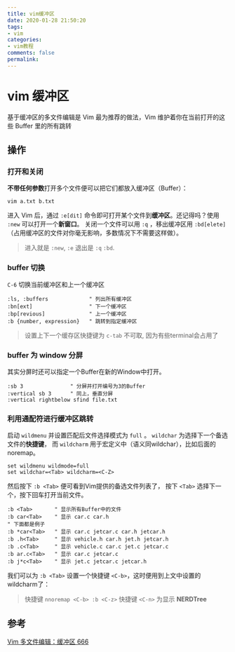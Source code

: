 ```yaml
---
title: vim缓冲区
date: 2020-01-28 21:50:20
tags:
- vim
categories:
- vim教程
comments: false
permalink:
---
```


# vim 缓冲区

基于缓冲区的多文件编辑是 Vim 最为推荐的做法，Vim 维护着你在当前打开的这些 Buffer 里的所有跳转

## 操作

### 打开和关闭

**不带任何参数**打开多个文件便可以把它们都放入缓冲区（Buffer）：

```vim
vim a.txt b.txt
```

进入 Vim 后，通过 `:e[dit]` 命令即可打开某个文件到**缓冲区**。还记得吗？使用 `:new` 可以打开一个**新窗口**。 关闭一个文件可以用 `:q` ，移出缓冲区用 `:bd[elete]` （占用缓冲区的文件对你毫无影响，多数情况下不需要这样做）。

> 进入就是 `:new`, `:e` 退出是 `:q` `:bd`.

### buffer 切换

`C-6` 切换当前缓冲区和上一个缓冲区

```vim
:ls, :buffers             " 列出所有缓冲区
:bn[ext]                  " 下一个缓冲区
:bp[revious]              " 上一个缓冲区
:b {number, expression}   " 跳转到指定缓冲区
```

> 设置上下一个缓存区快捷键为 `c-tab` 不可取, 因为有些terminal会占用了

### buffer 为 window 分屏

其实分屏时还可以指定一个Buffer在新的Window中打开。

```vim
:sb 3               " 分屏并打开编号为3的Buffer
:vertical sb 3      " 同上，垂直分屏
:vertical rightbelow sfind file.txt
```

### 利用通配符进行缓冲区跳转

启动 `wildmenu` 并设置匹配后文件选择模式为 `full` 。 `wildchar` 为选择下一个备选文件的**快捷键**， 而 `wildcharm` 用于宏定义中（语义同wildchar），比如后面的noremap。

```vim
set wildmenu wildmode=full
set wildchar=<Tab> wildcharm=<C-Z>
```

然后按下 `:b <Tab>` 便可看到Vim提供的备选文件列表了， 按下 `<Tab>` 选择下一个，按下回车打开当前文件。

```vim
:b <Tab>       " 显示所有Buffer中的文件
:b car<Tab>    " 显示 car.c car.h
" 下面都是例子
:b *car<Tab>   " 显示 car.c jetcar.c car.h jetcar.h
:b .h<Tab>     " 显示 vehicle.h car.h jet.h jetcar.h
:b .c<Tab>     " 显示 vehicle.c car.c jet.c jetcar.c
:b ar.c<Tab>   " 显示 car.c jetcar.c
:b j*c<Tab>    " 显示 jet.c jetcar.c jetcar.h
```

我们可以为 `:b <Tab>` 设置一个快捷键 `<C-b>`，这时便用到上文中设置的wildcharm了：
> 快捷键 `nnoremap <C-b> :b <C-z>`
> 快捷键 `<C-n>` 为显示 **NERDTree**

## 参考

[Vim 多文件编辑：缓冲区 666](https://harttle.land/2015/11/17/vim-buffer.html)
